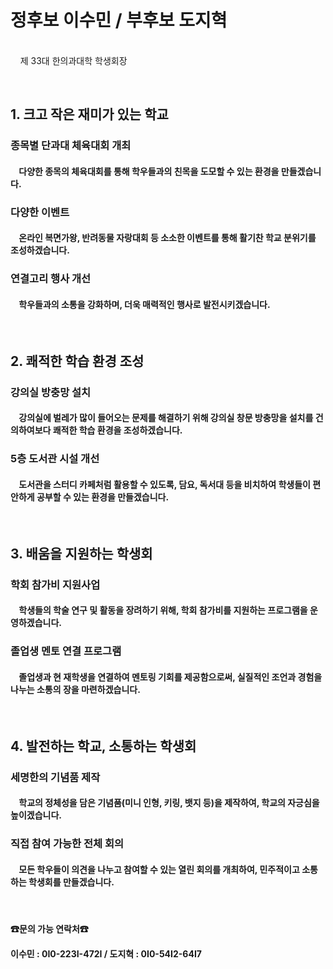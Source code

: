 # **정후보 이수민 / 부후보 도지혁**
 <br> &nbsp;&nbsp;&nbsp; 제 33대 한의과대학 학생회장

<br>

## **1. 크고 작은 재미가 있는 학교**

### **종목별 단과대 체육대회 개최**
#### &nbsp;&nbsp;&nbsp; 다양한 종목의 체육대회를 통해 학우들과의 친목을 도모할 수 있는 환경을 만들겠습니다.

### **다양한 이벤트**
#### &nbsp;&nbsp;&nbsp; 온라인 복면가왕, 반려동물 자랑대회 등 소소한 이벤트를 통해 활기찬 학교 분위기를 조성하겠습니다.

### **연결고리 행사 개선**
#### &nbsp;&nbsp;&nbsp; 학우들과의 소통을 강화하며, 더욱 매력적인 행사로 발전시키겠습니다.

<br>

## **2. 쾌적한 학습 환경 조성**

### **강의실 방충망 설치**
#### &nbsp;&nbsp;&nbsp; 강의실에 벌레가 많이 들어오는 문제를 해결하기 위해 강의실 창문 방충망을 설치를 건의하여보다 쾌적한 학습 환경을 조성하겠습니다.

### **5층 도서관 시설 개선**
#### &nbsp;&nbsp;&nbsp; 도서관을 스터디 카페처럼 활용할 수 있도록, 담요, 독서대 등을 비치하여 학생들이 편안하게 공부할 수 있는 환경을 만들겠습니다.

<br>

## **3. 배움을 지원하는 학생회**

### **학회 참가비 지원사업**
#### &nbsp;&nbsp;&nbsp; 학생들의 학술 연구 및 활동을 장려하기 위해, 학회 참가비를 지원하는 프로그램을 운영하겠습니다.

### **졸업생 멘토 연결 프로그램**
#### &nbsp;&nbsp;&nbsp; 졸업생과 현 재학생을 연결하여 멘토링 기회를 제공함으로써, 실질적인 조언과 경험을 나누는 소통의 장을 마련하겠습니다.

<br>

## **4. 발전하는 학교, 소통하는 학생회**

### **세명한의 기념품 제작**
#### &nbsp;&nbsp;&nbsp; 학교의 정체성을 담은 기념품(미니 인형, 키링, 뱃지 등)을 제작하여, 학교의 자긍심을 높이겠습니다.

### **직접 참여 가능한 전체 회의**
#### &nbsp;&nbsp;&nbsp; 모든 학우들이 의견을 나누고 참여할 수 있는 열린 회의를 개최하여, 민주적이고 소통하는 학생회를 만들겠습니다.

<br>

#### **☎문의 가능 연락처☎**
#### 이수민 : 0I0-223I-472I / 도지혁 : 0I0-54I2-64I7

